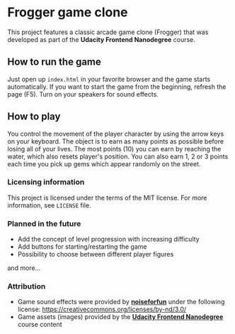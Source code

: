 # Frogger game clone
This project features a classic arcade game clone (Frogger) that was developed as part of the **Udacity Frontend Nanodegree** course.

## How to run the game
Just open up `index.html` in your favorite browser and the game starts automatically. If you want to start the game from the beginning, refresh the page (F5).
Turn on your speakers for sound effects.

## How to play

You control the movement of the player character by using the arrow keys on your keyboard. The object is to earn as many points as possible before losing all of your lives.
The most points (10) you can earn by reaching the water, which also resets player's position. You can also earn 1, 2 or 3 points each time you pick up gems which appear randomly on the street.

### Licensing information
This project is licensed under the terms of the MIT license. For more information, see `LICENSE` file.

### Planned in the future
* Add the concept of level progression with increasing difficulty
* Add buttons for starting/restarting the game
* Possibility to choose between different player figures

and more...

### Attribution

* Game sound effects were provided by [**noiseforfun**](http://www.noiseforfun.com) under the following license: https://creativecommons.org/licenses/by-nd/3.0/
* Game assets (images) provided by the [**Udacity Frontend Nanodegree**](https://www.udacity.com/course/front-end-web-developer-nanodegree--nd001) course content

